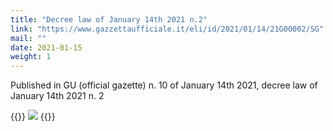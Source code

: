 ```yaml
---
title: "Decree law of January 14th 2021 n.2"
link: "https://www.gazzettaufficiale.it/eli/id/2021/01/14/21G00002/SG"
mail: ""
date: 2021-01-15
weight: 1
---
```


Published in GU (official gazette) n. 10 of January 14th 2021, decree law of January 14th 2021 n. 2  

{{<rawhtml>}}
<img src="/images/foto/zona-gialla-nazionale.jpg" class="img-fluid">
{{</rawhtml>}}

